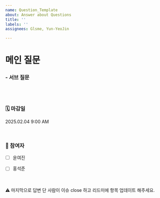 ```yaml
---
name: Question_Template
about: Answer about Questions
title: ''
labels: ''
assignees: Glsme, Yun-YeoJin

---
```


# 메인 질문
### - 서브 질문

<br>
<br>

### 🗓️ 마감일 
2025.02.04 9:00 AM

<br>

### 💁 참여자

- [ ] 윤여진
- [ ] 홍석준


<br>
<br>
⚠️ 마지막으로 답변 단 사람이 이슈 close 하고 리드미에 항목 업데이트 해주세요.
<br>
